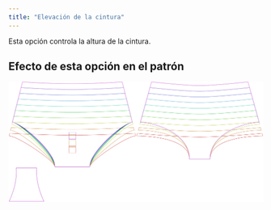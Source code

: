 ```yaml
---
title: "Elevación de la cintura"
---
```


Esta opción controla la altura de la cintura.

## Efecto de esta opción en el patrón

![Esta imagen muestra el efecto de esta opción al superponer varias variantes que tienen un valor diferente para esta opción](unice_rise_sample.svg "Efecto de esta opción en el patrón")
